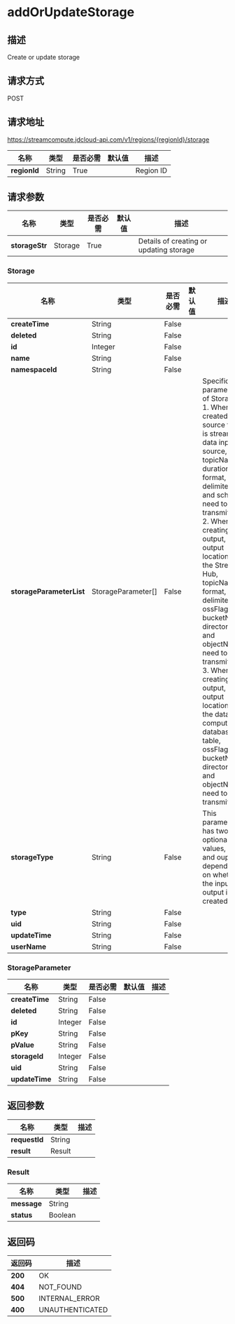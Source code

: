 # addOrUpdateStorage


## 描述
Create or update storage

## 请求方式
POST

## 请求地址
https://streamcompute.jdcloud-api.com/v1/regions/{regionId}/storage

|名称|类型|是否必需|默认值|描述|
|---|---|---|---|---|
|**regionId**|String|True| |Region ID|

## 请求参数
|名称|类型|是否必需|默认值|描述|
|---|---|---|---|---|
|**storageStr**|Storage|True| |Details of creating or updating storage|

### Storage
|名称|类型|是否必需|默认值|描述|
|---|---|---|---|---|
|**createTime**|String|False| | |
|**deleted**|String|False| | |
|**id**|Integer|False| | |
|**name**|String|False| | |
|**namespaceId**|String|False| | |
|**storageParameterList**|StorageParameter[]|False| |Specific parameters of Storage. <br>1. When the created source type is streaming data input, source, topicName, duration, format, delimiter, and schema need to be transmitted. <br> 2. When creating output, if the output location is the Stream Hub, topicName, format, delimiter, ossFlag, bucketName, directory and objectName need to be transmitted. <br> 3. When creating output, if the output location is the data compute, database, table, ossFlag, bucketName, directory and objectName need to be transmitted.|
|**storageType**|String|False| |This parameter has two optional values, input and ouput, depending on whether the input or output is created|
|**type**|String|False| | |
|**uid**|String|False| | |
|**updateTime**|String|False| | |
|**userName**|String|False| | |
### StorageParameter
|名称|类型|是否必需|默认值|描述|
|---|---|---|---|---|
|**createTime**|String|False| | |
|**deleted**|String|False| | |
|**id**|Integer|False| | |
|**pKey**|String|False| | |
|**pValue**|String|False| | |
|**storageId**|Integer|False| | |
|**uid**|String|False| | |
|**updateTime**|String|False| | |

## 返回参数
|名称|类型|描述|
|---|---|---|
|**requestId**|String| |
|**result**|Result| |

### Result
|名称|类型|描述|
|---|---|---|
|**message**|String| |
|**status**|Boolean| |

## 返回码
|返回码|描述|
|---|---|
|**200**|OK|
|**404**|NOT_FOUND|
|**500**|INTERNAL_ERROR|
|**400**|UNAUTHENTICATED|

